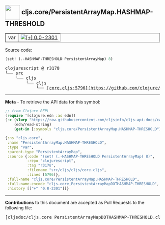 ## <img width="48px" valign="middle" src="http://i.imgur.com/Hi20huC.png"> cljs.core/PersistentArrayMap.HASHMAP-THRESHOLD

 <table border="1">
<tr>

<td>var</td>
<td><a href="https://github.com/cljsinfo/cljs-api-docs/tree/0.0-2301"><img valign="middle" alt="[+] 0.0-2301" src="https://img.shields.io/badge/+-0.0--2301-lightgrey.svg"></a> </td>
</tr>
</table>






Source code:

```clj
(set! (.-HASHMAP-THRESHOLD PersistentArrayMap) 8)
```

 <pre>
clojurescript @ r3178
└── src
    └── cljs
        └── cljs
            └── <ins>[core.cljs:5796](https://github.com/clojure/clojurescript/blob/r3178/src/cljs/cljs/core.cljs#L5796)</ins>
</pre>


---

__Meta__ - To retrieve the API data for this symbol:

```clj
;; from Clojure REPL
(require '[clojure.edn :as edn])
(-> (slurp "https://raw.githubusercontent.com/cljsinfo/cljs-api-docs/catalog/cljs-api.edn")
    (edn/read-string)
    (get-in [:symbols "cljs.core/PersistentArrayMap.HASHMAP-THRESHOLD"]))
```

```clj
{:ns "cljs.core",
 :name "PersistentArrayMap.HASHMAP-THRESHOLD",
 :type "var",
 :parent-type "PersistentArrayMap",
 :source {:code "(set! (.-HASHMAP-THRESHOLD PersistentArrayMap) 8)",
          :repo "clojurescript",
          :tag "r3178",
          :filename "src/cljs/cljs/core.cljs",
          :lines [5796]},
 :full-name "cljs.core/PersistentArrayMap.HASHMAP-THRESHOLD",
 :full-name-encode "cljs.core_PersistentArrayMapDOTHASHMAP-THRESHOLD",
 :history [["+" "0.0-2301"]]}

```

---

__Contributions__ to this document are accepted as Pull Requests to the following file:

 <pre>
[cljsdoc/cljs.core_PersistentArrayMapDOTHASHMAP-THRESHOLD.cljsdoc](https://github.com/cljsinfo/cljs-api-docs/blob/master/cljsdoc/cljs.core_PersistentArrayMapDOTHASHMAP-THRESHOLD.cljsdoc)
</pre>

